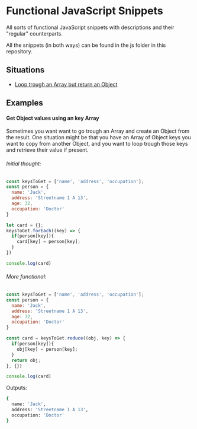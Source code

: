 # Functional JavaScript Snippets

All sorts of functional JavaScript snippets with descriptions and their "regular" counterparts.

All the snippets (in both ways) can be found in the js folder in this repository.

## Situations

- [Loop trough an Array but return an Object](#get-object-values-using-an-key-array)

## Examples

#### Get Object values using an key Array
Sometimes you want want to go trough an Array and create an Object from the result. One situation might be that you have an Array of Object keys you want to copy from another Object, and you want to loop trough those keys and retrieve their value if present.

###### Initial thought:

```JavaScript
const keysToGet = ['name', 'address', 'occupation'];
const person = {
  name: 'Jack',
  address: 'Streetname 1 A 13',
  age: 32,
  occupation: 'Doctor'
}

let card = {};
keysToGet.forEach((key) => {
  if(person[key]){
    card[key] = person[key];
  }
})

console.log(card)
```

###### More functional:
```JavaScript
const keysToGet = ['name', 'address', 'occupation'];
const person = {
  name: 'Jack',
  address: 'Streetname 1 A 13',
  age: 32,
  occupation: 'Doctor'
}

const card = keysToGet.reduce((obj, key) => {
  if(person[key]){
    obj[key] = person[key];
  }
  return obj;
}, {})

console.log(card)
```

Outputs:

```bash
{
  name: 'Jack',
  address: 'Streetname 1 A 13',
  occupation: 'Doctor'
}
```
